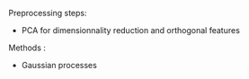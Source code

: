 Preprocessing steps:
* PCA for dimensionnality reduction and orthogonal features 


Methods :
* Gaussian processes 
